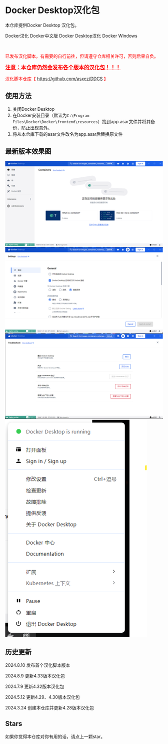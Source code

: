 # Docker Desktop汉化包
本仓库提供Docker Desktop 汉化包。

Docker汉化  Docker中文版  Docker Desktop汉化 Docker Windows

<br>

<font color="red">已发布汉化脚本，有需要的自行前往，但请遵守仓库相关许可，否则后果自负。</font>

<font color="red"><big><u>**注意：本仓库仍然会发布各个版本的汉化包！！！**</u></big></font>

<font color="red">汉化脚本仓库【 https://github.com/asxez/DDCS 】</font>

## 使用方法
1. 关闭Docker Desktop
2. 在Docker安装目录（默认为`C:\Program Files\Docker\Docker\frontend\resources`）找到app.asar文件并将其备份，防止出现意外。
3. 将从本仓库下载的asar文件改名为app.asar后替换原文件

## 最新版本效果图
![](images/4.33/1.png)
![](images/4.33/2.png)
![](images/4.33/3.png)
![](images/4.33/4.png)

## 历史更新
2024.8.10 发布首个汉化脚本版本

2024.8.9 更新4.33版本汉化包

2024.7.9 更新4.32版本汉化包

2024.5.12 更新4.29、4.30版本汉化包

2024.3.24 创建本仓库并更新4.28版本汉化包

## Stars
如果你觉得本仓库对你有用的话，请点上一颗star。

